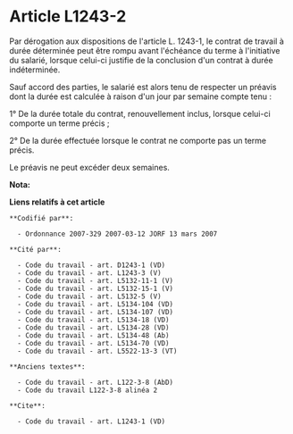 # Article L1243-2

Par dérogation aux dispositions de l'article L. 1243-1, le contrat de travail à durée déterminée peut être rompu avant
l'échéance du terme à l'initiative du salarié, lorsque celui-ci justifie de la conclusion d'un contrat à durée indéterminée.

Sauf accord des parties, le salarié est alors tenu de respecter un préavis dont la durée est calculée à raison d'un jour par
semaine compte tenu :

1° De la durée totale du contrat, renouvellement inclus, lorsque celui-ci comporte un terme précis ;

2° De la durée effectuée lorsque le contrat ne comporte pas un terme précis.

Le préavis ne peut excéder deux semaines.

**Nota:**



**Liens relatifs à cet article**

	**Codifié par**:

	  - Ordonnance 2007-329 2007-03-12 JORF 13 mars 2007

	**Cité par**:

	  - Code du travail - art. D1243-1 (VD)
	  - Code du travail - art. L1243-3 (V)
	  - Code du travail - art. L5132-11-1 (V)
	  - Code du travail - art. L5132-15-1 (V)
	  - Code du travail - art. L5132-5 (V)
	  - Code du travail - art. L5134-104 (VD)
	  - Code du travail - art. L5134-107 (VD)
	  - Code du travail - art. L5134-18 (VD)
	  - Code du travail - art. L5134-28 (VD)
	  - Code du travail - art. L5134-48 (Ab)
	  - Code du travail - art. L5134-70 (VD)
	  - Code du travail - art. L5522-13-3 (VT)

	**Anciens textes**:

	  - Code du travail - art. L122-3-8 (AbD)
	  - Code du travail L122-3-8 alinéa 2

	**Cite**:

	  - Code du travail - art. L1243-1 (VD)
